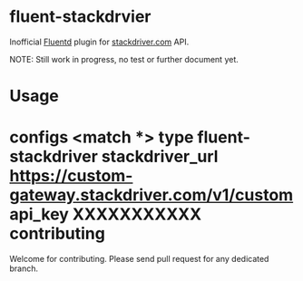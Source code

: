 fluent-stackdrvier
==================

Inofficial [Fluentd](http://www.fluentd.org) plugin for [stackdriver.com](http://stackdriver.com) API.

NOTE: Still work in progress, no test or further document yet.

Usage
===========
configs
    <match *>
      type fluent-stackdriver
      stackdriver_url    https://custom-gateway.stackdriver.com/v1/custom
      api_key XXXXXXXXXXX
    </match>
contributing
============

Welcome for contributing. Please send pull request for any dedicated branch.
